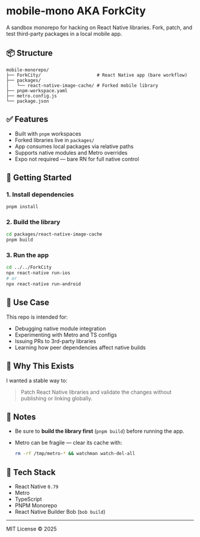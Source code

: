 # mobile-mono AKA ForkCity

A sandbox monorepo for hacking on React Native libraries.
Fork, patch, and test third-party packages in a local mobile app.

## 📦 Structure

```
mobile-monorepo/
├── ForkCity/                     # React Native app (bare workflow)
├── packages/
│   └── react-native-image-cache/ # Forked mobile library
├── pnpm-workspace.yaml
├── metro.config.js
└── package.json
```

## ✅ Features

- Built with `pnpm` workspaces
- Forked libraries live in `packages/`
- App consumes local packages via relative paths
- Supports native modules and Metro overrides
- Expo not required — bare RN for full native control

## 🚀 Getting Started

### 1. Install dependencies

```sh
pnpm install
```

### 2. Build the library

```sh
cd packages/react-native-image-cache
pnpm build
```

### 3. Run the app

```sh
cd ../../ForkCity
npx react-native run-ios
# or
npx react-native run-android
```

## 🔁 Use Case

This repo is intended for:

- Debugging native module integration
- Experimenting with Metro and TS configs
- Issuing PRs to 3rd-party libraries
- Learning how peer dependencies affect native builds

## 🧐 Why This Exists

I wanted a stable way to:

> Patch React Native libraries and validate the changes without publishing or linking globally.

## 📌 Notes

- Be sure to **build the library first** (`pnpm build`) before running the app.
- Metro can be fragile — clear its cache with:

  ```sh
  rm -rf /tmp/metro-* && watchman watch-del-all
  ```

## 💠 Tech Stack

- React Native `0.79`
- Metro
- TypeScript
- PNPM Monorepo
- React Native Builder Bob (`bob build`)

---

MIT License © 2025
